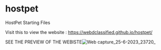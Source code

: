 # hostpet 
HostPet Starting Files

Visit this to view the website : https://webdclassified.github.io/hostpet/

SEE THE PREVIEW OF THE WEBISTE![Web capture_25-6-2023_23720_](https://github.com/WebDclassified/hostpet/assets/112494157/da64dea8-6327-49c9-92ae-af902242c7d5)
